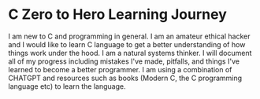 # C Zero to Hero Learning Journey

I am new to C and programming in general. I am an amateur ethical hacker and I would like to learn C language to get a better understanding of how things work under the hood. I am a natural systems thinker.
I will document all of my progress including mistakes I've made, pitfalls, and things I've learned to become a better programmer.
I am using a combination of CHATGPT and resources such as books (Modern C, the C programming language etc) to learn the language.
